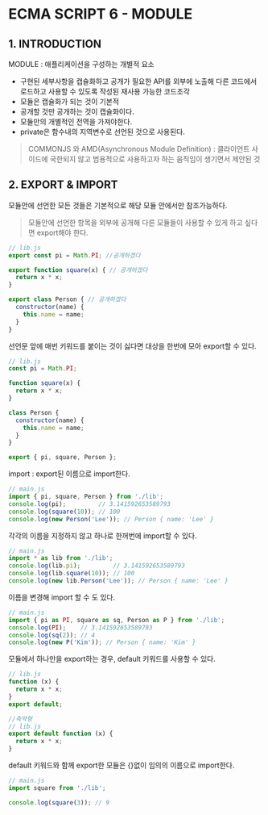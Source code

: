 # ECMA SCRIPT 6 - MODULE
## 1. INTRODUCTION
MODULE : 애플리케이션을 구성하는 개별적 요소
- 구현된 세부사항을 캡슐화하고 공개가 필요한 API를 외부에 노출해 다른 코드에서 로드하고 사용할 수 있도록 작성된 재사용 가능한 코드조각
- 모듈은 캡슐화가 되는 것이 기본적
- 공개할 것만 공개하는 것이 캡슐화이다.
- 모듈만의 개별적인 전역을 가져야한다.
- private은 함수내의 지역변수로 선언된 것으로 사용된다.
> COMMONJS 와 AMD(Asynchronous Module Definition) : 클라이언트 사이드에 국한되지 않고 범용적으로 사용하고자 하는 움직임이 생기면서 제안된 것

## 2. EXPORT & IMPORT
모듈안에 선언한 모든 것들은 기본적으로 해당 모듈 안에서만 참조가능하다.
> 모듈안에 선언한 항목을 외부에 공개해 다른 모듈들이 사용할 수 있게 하고 싶다면 export해야 한다.
```javascript
// lib.js
export const pi = Math.PI; //공개하겠다

export function square(x) { // 공개하겠다
  return x * x;
}

export class Person { // 공개하겠다
  constructor(name) {
    this.name = name;
  }
}
```
선언문 앞에 매번 키워드를 붙이는 것이 싫다면 대상을 한번에 모아 export할 수 있다.
```javascript
// lib.js
const pi = Math.PI;

function square(x) {
  return x * x;
}

class Person {
  constructor(name) {
    this.name = name;
  }
}

export { pi, square, Person };
```
import : export된 이름으로 import한다.
```javascript
// main.js
import { pi, square, Person } from './lib';
console.log(pi);         // 3.141592653589793
console.log(square(10)); // 100
console.log(new Person('Lee')); // Person { name: 'Lee' }
```
각각의 이름을 지정하지 않고 하나로 한꺼번에 import할 수 있다.
```javascript
// main.js
import * as lib from './lib';
console.log(lib.pi);         // 3.141592653589793
console.log(lib.square(10)); // 100
console.log(new lib.Person('Lee')); // Person { name: 'Lee' }
```
이름을 변경해 import 할 수 도 있다.
```javascript
// main.js
import { pi as PI, square as sq, Person as P } from './lib';
console.log(PI);    // 3.141592653589793
console.log(sq(2)); // 4
console.log(new P('Kim')); // Person { name: 'Kim' }
```
모듈에서 하나만을 export하는 경우, default 키워드를 사용할 수 있다.
```javascript
// lib.js
function (x) {
  return x * x;
}
export default;

//축약형
// lib.js
export default function (x) {
  return x * x;
}
```
default 키워드와 함께 export한 모듈은 {}없이 임의의 이름으로 import한다.
```javascript
// main.js
import square from './lib';

console.log(square(3)); // 9
```